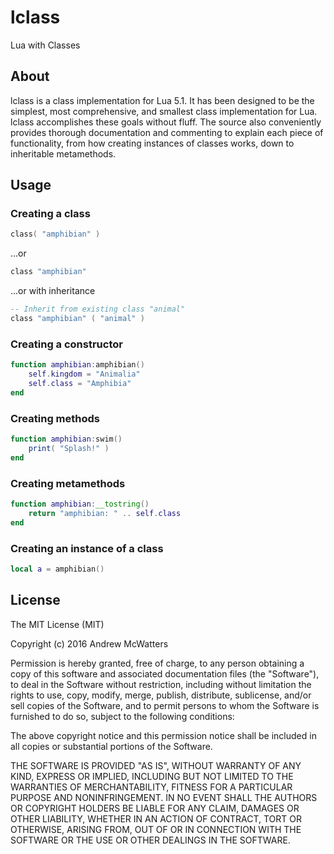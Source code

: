 # lclass

Lua with Classes

## About

lclass is a class implementation for Lua 5.1. It has been designed to be the
simplest, most comprehensive, and smallest class implementation for Lua. lclass
accomplishes these goals without fluff. The source also conveniently provides
thorough documentation and commenting to explain each piece of functionality,
from how creating instances of classes works, down to inheritable metamethods.

## Usage

### Creating a class

```lua
class( "amphibian" )
```

...or

```lua
class "amphibian"
```

...or with inheritance

```lua
-- Inherit from existing class "animal"
class "amphibian" ( "animal" )
```

### Creating a constructor

```lua
function amphibian:amphibian()
	self.kingdom = "Animalia"
	self.class = "Amphibia"
end
```

### Creating methods

```lua
function amphibian:swim()
	print( "Splash!" )
end
```

### Creating metamethods

```lua
function amphibian:__tostring()
	return "amphibian: " .. self.class
end
```

### Creating an instance of a class

```lua
local a = amphibian()
```

## License

The MIT License (MIT)

Copyright (c) 2016 Andrew McWatters

Permission is hereby granted, free of charge, to any person obtaining a copy
of this software and associated documentation files (the "Software"), to deal
in the Software without restriction, including without limitation the rights
to use, copy, modify, merge, publish, distribute, sublicense, and/or sell
copies of the Software, and to permit persons to whom the Software is
furnished to do so, subject to the following conditions:

The above copyright notice and this permission notice shall be included in all
copies or substantial portions of the Software.

THE SOFTWARE IS PROVIDED "AS IS", WITHOUT WARRANTY OF ANY KIND, EXPRESS OR
IMPLIED, INCLUDING BUT NOT LIMITED TO THE WARRANTIES OF MERCHANTABILITY,
FITNESS FOR A PARTICULAR PURPOSE AND NONINFRINGEMENT. IN NO EVENT SHALL THE
AUTHORS OR COPYRIGHT HOLDERS BE LIABLE FOR ANY CLAIM, DAMAGES OR OTHER
LIABILITY, WHETHER IN AN ACTION OF CONTRACT, TORT OR OTHERWISE, ARISING FROM,
OUT OF OR IN CONNECTION WITH THE SOFTWARE OR THE USE OR OTHER DEALINGS IN THE
SOFTWARE.
